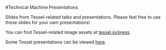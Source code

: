 #Technical Machine Presentations

Slides from Tessel-related talks and presentations. Please feel free to use these slides for your own presentations!

You can find Tessel-related image assets at [tessel.io/press](//tessel.io/press).

Some Tessel presentations can be viewed [here](https://www.youtube.com/playlist?list=PL_6p2qk5XCAypMZxJIYOzMhxUZKcMkM23).
